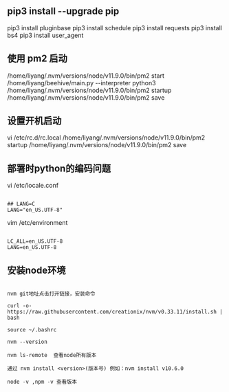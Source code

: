
## pip3 install --upgrade pip

pip3 install pluginbase
pip3 install schedule
pip3 install requests
pip3 install bs4
pip3 install user_agent

## 使用 pm2 启动

/home/liyang/.nvm/versions/node/v11.9.0/bin/pm2 start /home/liyang/beehive/main.py --interpreter python3
/home/liyang/.nvm/versions/node/v11.9.0/bin/pm2 startup
/home/liyang/.nvm/versions/node/v11.9.0/bin/pm2 save

## 设置开机启动

vi /etc/rc.d/rc.local 
/home/liyang/.nvm/versions/node/v11.9.0/bin/pm2 startup
/home/liyang/.nvm/versions/node/v11.9.0/bin/pm2 save

## 部署时python的编码问题
vi /etc/locale.conf

```

## LANG=C
LANG="en_US.UTF-8"

```


vim /etc/environment

```

LC_ALL=en_US.UTF-8
LANG=en_US.UTF-8

```

## 安装node环境

```

nvm git地址点击打开链接，安装命令

curl -o- https://raw.githubusercontent.com/creationix/nvm/v0.33.11/install.sh | bash

source ~/.bashrc

nvm --version

nvm ls-remote  查看node所有版本

通过 nvm install <version>(版本号) 例如：nvm install v10.6.0

node -v ,npm -v 查看版本

```